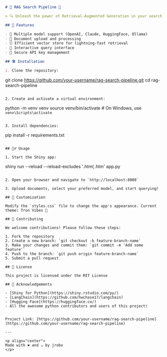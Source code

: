 ```markdown
# 🌟 RAG Search Pipeline 🌟

> 🔍 Unleash the power of Retrieval-Augmented Generation in your search pipeline!

## 🚀 Features

- 🧠 Multiple model support (OpenAI, Claude, HuggingFace, Ollama)
- 📄 Document upload and processing
- 🗄️ Efficient vector store for lightning-fast retrieval
- 💬 Interactive query interface
- 🔐 Secure API key management

## 🛠️ Installation

1. Clone the repository:
   ```
   git clone https://github.com/your-username/rag-search-pipeline.git
   cd rag-search-pipeline
   ```

2. Create and activate a virtual environment:
   ```
   python -m venv venv
   source venv/bin/activate  # On Windows, use `venv\Scripts\activate`
   ```

3. Install dependencies:
   ```
   pip install -r requirements.txt
   ```

## 🏃‍♂️ Usage

1. Start the Shiny app:
   ```
   shiny run --reload --reload-excludes '*.html,*.htm' app.py
   ```

2. Open your browser and navigate to `http://localhost:8000`

3. Upload documents, select your preferred model, and start querying!

## 🎨 Customization

Modify the `styles.css` file to change the app's appearance. Current theme: Tron Vibes 🌃

## 🤝 Contributing

We welcome contributions! Please follow these steps:

1. Fork the repository
2. Create a new branch: `git checkout -b feature-branch-name`
3. Make your changes and commit them: `git commit -m 'Add some feature'`
4. Push to the branch: `git push origin feature-branch-name`
5. Submit a pull request

## 📜 License

This project is licensed under the MIT License 

## 🙏 Acknowledgements

- [Shiny for Python](https://shiny.rstudio.com/py/)
- [LangChain](https://github.com/hwchase17/langchain)
- [Hugging Face](https://huggingface.co/)
- All the awesome python contributors and users of this project!


Project Link: [https://github.com/your-username/rag-search-pipeline](https://github.com/your-username/rag-search-pipeline)

---

<p align="center">
  Made with ❤️ and ☕ by jrobx
</p>

```